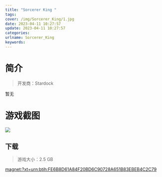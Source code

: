 ```yaml
---
title: "Sorcerer King "
tags: 
cover: /img/Sorcerer_King/1.jpg
date: 2023-04-11 10:27:57
update: 2023-04-11 10:27:57
categories: 
urlname: Sorcerer_King
keywords: 
---
```

# 简介

> 开发商：Stardock

暂无

# 游戏截图

![](/img/Sorcerer_King/2.jpg)


## 下载

> 游戏大小：2.5 GB

[magnet:?xt=urn:btih:FE6B8D61A84F20BD6C90728A651B83EBEB4C2C79](magnet:?xt=urn:btih:FE6B8D61A84F20BD6C90728A651B83EBEB4C2C79)